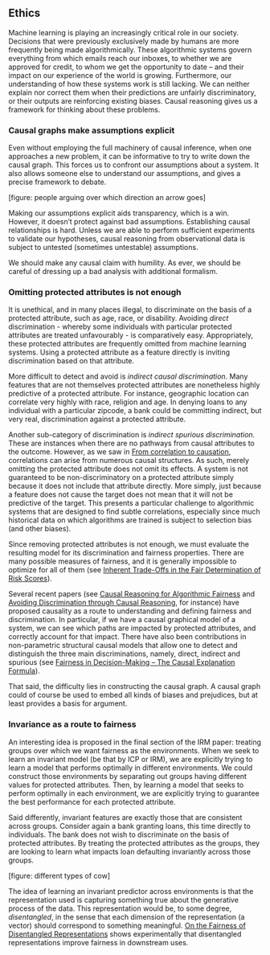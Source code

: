 ## Ethics

Machine learning is playing an increasingly critical role in our society. Decisions that were previously exclusively made by humans are more frequently being made algorithmically. These algorithmic systems govern everything from which emails reach our inboxes, to whether we are approved for credit, to whom we get the opportunity to date – and their impact on our experience of the world is growing. Furthermore, our understanding of how these systems work is still lacking. We can neither explain nor correct them when their predictions are unfairly discriminatory, or their outputs are reinforcing existing biases. Causal reasoning gives us a framework for thinking about these problems.

### Causal graphs make assumptions explicit

Even without employing the full machinery of causal inference, when one approaches a new problem, it can be informative to try to write down the causal graph. This forces us to confront our assumptions about a system. It also allows someone else to understand our assumptions, and gives a precise framework to debate.

[figure: people arguing over which direction an arrow goes]

Making our assumptions explicit aids transparency, which is a win. However, it doesn’t protect against bad assumptions. Establishing causal relationships is hard. Unless we are able to perform sufficient experiments to validate our hypotheses, causal reasoning from observational data is subject to untested (sometimes untestable) assumptions.

We should make any causal claim with humility. As ever, we should be careful of dressing up a bad analysis with additional formalism.

### Omitting protected attributes is not enough

It is unethical, and in many places illegal, to discriminate on the basis of a protected attribute, such as age, race, or disability. Avoiding _direct_ discrimination - whereby some individuals with particular protected attributes are treated unfavourably - is comparatively easy. Appropriately, these protected attributes are frequently omitted from machine learning systems. Using a protected attribute as a feature directly is inviting discrimination based on that attribute.

More difficult to detect and avoid is _indirect causal discrimination_. Many features that are not themselves protected attributes are nonetheless highly predictive of a protected attribute. For instance, geographic location can correlate very highly with race, religion and age. In denying loans to any individual with a particular zipcode, a bank could be committing indirect, but very real, discrimination against a protected attribute.

Another sub-category of discrimination is _indirect spurious discrimination_. These are instances when there are no pathways from causal attributes to the outcome. However, as we saw in [From correlation to causation](#from-correlation-to-causation), correlations can arise from numerous causal structures. As such, merely omitting the protected attribute does not omit its effects. A system is not guaranteed to be non-discriminatory on a protected attribute simply because it does not include that attribute directly. More simply, just because a feature does not cause the target does not mean that it will not be predictive of the target. This presents a particular challenge to algorithmic systems that are designed to find subtle correlations, especially since much historical data on which algorithms are trained is subject to selection bias (and other biases).

Since removing protected attributes is not enough, we must evaluate the resulting model for its discrimination and fairness properties. There are many possible measures of fairness, and it is generally impossible to optimize for all of them (see [Inherent Trade-Offs in the Fair Determination of Risk Scores](https://arxiv.org/abs/1609.05807)).

Several recent papers (see [Causal Reasoning for Algorithmic Fairness](https://arxiv.org/abs/1805.05859) and [Avoiding Discrimination through Causal Reasoning](https://arxiv.org/abs/1706.02744), for instance) have proposed causality as a route to understanding and defining fairness and discrimination. In particular, if we have a causal graphical model of a system, we can see which paths are impacted by protected attributes, and correctly account for that impact. There have also been contributions in non-parametric structural causal models that allow one to detect and distinguish the three main discriminations, namely, direct, indirect and spurious (see [Fairness in Decision-Making – The Causal Explanation Formula](https://www.aaai.org/ocs/index.php/AAAI/AAAI18/paper/view/16949)).

That said, the difficulty lies in constructing the causal graph. A causal graph could of course be used to embed all kinds of biases and prejudices, but at least provides a basis for argument.

### Invariance as a route to fairness

An interesting idea is proposed in the final section of the IRM paper: treating groups over which we want fairness as the environments. When we seek to learn an invariant model (be that by ICP or IRM), we are explicitly trying to learn a model that performs optimally in different environments. We could construct those environments by separating out groups having different values for protected attributes. Then, by learning a model that seeks to perform optimally in each environment, we are explicitly trying to guarantee the best performance for each protected attribute.

Said differently, invariant features are exactly those that are consistent across groups. Consider again a bank granting loans, this time directly to individuals. The bank does not wish to discriminate on the basis of protected attributes. By treating the protected attributes as the groups, they are looking to learn what impacts loan defaulting invariantly across those groups.

[figure: different types of cow]

The idea of learning an invariant predictor across environments is that the representation used is capturing something true about the generative process of the data. This representation would be, to some degree, _disentangled_, in the sense that each dimension of the representation (a vector) should correspond to something meaningful. [On the Fairness of Disentangled Representations](https://arxiv.org/abs/1905.13662) shows experimentally that disentangled representations improve fairness in downstream uses.